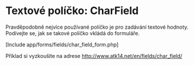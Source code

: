 Textové políčko: CharField
==========================

Pravděpodobně nejvíce používané políčko je pro zadávání textové hodnoty. Podívejte se, jak se takové políčko vkládá do formuláře.

[Include app/forms/fields/char_field_form.php]

Příklad si vyzkoušíte na adrese <http://www.atk14.net/en/fields/char_field/>
